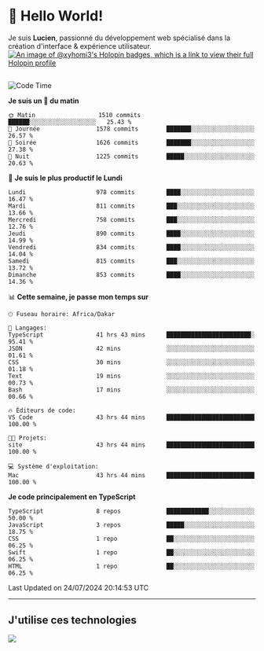 # 👋 Hello World!

Je suis **Lucien**, passionné du développement web spécialisé dans la création d'interface & expérience utilisateur.
[![An image of @xyhomi3's Holopin badges, which is a link to view their full Holopin profile](https://holopin.me/xyhomi3)](https://holopin.io/@xyhomi3)

##

<!--START_SECTION:waka-->
![Code Time](http://img.shields.io/badge/Code%20Time-1%2C579%20hrs%2014%20mins-blue)

**Je suis un 🐤 du matin** 

```text
🌞 Matin                  1510 commits        ██████░░░░░░░░░░░░░░░░░░░   25.43 % 
🌆 Journée                1578 commits        ███████░░░░░░░░░░░░░░░░░░   26.57 % 
🌃 Soirée                 1626 commits        ███████░░░░░░░░░░░░░░░░░░   27.38 % 
🌙 Nuit                   1225 commits        █████░░░░░░░░░░░░░░░░░░░░   20.63 % 
```
📅 **Je suis le plus productif le Lundi** 

```text
Lundi                    978 commits         ████░░░░░░░░░░░░░░░░░░░░░   16.47 % 
Mardi                    811 commits         ███░░░░░░░░░░░░░░░░░░░░░░   13.66 % 
Mercredi                 758 commits         ███░░░░░░░░░░░░░░░░░░░░░░   12.76 % 
Jeudi                    890 commits         ████░░░░░░░░░░░░░░░░░░░░░   14.99 % 
Vendredi                 834 commits         ████░░░░░░░░░░░░░░░░░░░░░   14.04 % 
Samedi                   815 commits         ███░░░░░░░░░░░░░░░░░░░░░░   13.72 % 
Dimanche                 853 commits         ████░░░░░░░░░░░░░░░░░░░░░   14.36 % 
```


📊 **Cette semaine, je passe mon temps sur** 

```text
🕑︎ Fuseau horaire: Africa/Dakar

💬 Langages: 
TypeScript               41 hrs 43 mins      ████████████████████████░   95.41 % 
JSON                     42 mins             ░░░░░░░░░░░░░░░░░░░░░░░░░   01.61 % 
CSS                      30 mins             ░░░░░░░░░░░░░░░░░░░░░░░░░   01.18 % 
Text                     19 mins             ░░░░░░░░░░░░░░░░░░░░░░░░░   00.73 % 
Bash                     17 mins             ░░░░░░░░░░░░░░░░░░░░░░░░░   00.66 % 

🔥 Éditeurs de code: 
VS Code                  43 hrs 44 mins      █████████████████████████   100.00 % 

🐱‍💻 Projets: 
site                     43 hrs 44 mins      █████████████████████████   100.00 % 

💻 Système d'exploitation: 
Mac                      43 hrs 44 mins      █████████████████████████   100.00 % 
```

**Je code principalement en TypeScript** 

```text
TypeScript               8 repos             ████████████░░░░░░░░░░░░░   50.00 % 
JavaScript               3 repos             █████░░░░░░░░░░░░░░░░░░░░   18.75 % 
CSS                      1 repo              ██░░░░░░░░░░░░░░░░░░░░░░░   06.25 % 
Swift                    1 repo              ██░░░░░░░░░░░░░░░░░░░░░░░   06.25 % 
HTML                     1 repo              ██░░░░░░░░░░░░░░░░░░░░░░░   06.25 % 
```




 Last Updated on 24/07/2024 20:14:53 UTC
<!--END_SECTION:waka-->
---

## J'utilise ces technologies

<p align="left">
  <a href="https://skillicons.dev">
    <img src="https://skillicons.dev/icons?i=ts,js,md,scss,tailwind,react,docker,express,astro,vite,nextjs,vercel,figma,ableton" />
  </a>
</p>

